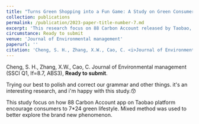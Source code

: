 ```yaml
---
title: "Turns Green Shopping into a Fun Game: A Study on Green Consumer Behavior on Taobao Platform with 88 Carbon Account."
collection: publications
permalink: /publication/2023-paper-title-number-7.md
excerpt: 'This research focus on 88 Carbon Account released by Taobao, encouraging consumers to green consumption. Mixed method was used to better explore the brand new phenomenon.This study adopts gamification affordance theory to investigate the factors that affect consumer willingness to purchase green products using the 88 Carbon Account system from both a technical and psychological perspective. '
circumstance: Ready to submit
venue: 'Journal of Environmental management'
paperurl: ''
citation: 'Cheng, S. H., Zhang, X.W., Cao, C. <i>Journal of Environmental management (SSCI Q1, If=8.7, ABS3)<i/>, Ready to submit.'
---
```


Cheng, S. H., Zhang, X.W., Cao, C. Journal of Environmental management (SSCI Q1, If=8.7, ABS3), **Ready to submit**.

Trying our best to polish and correct our grammar and other things. it's an interesting research, and i'm happy with this study.😙

This study focus on how 88 Carbon Account app on Taobao platform encourage consumers to 7*24 green lifestyle. Mixed method was used to better explore the brand new phenomenon.

